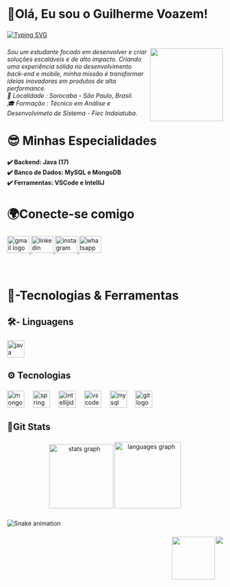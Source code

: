 <h1 align="left">🥇Olá, Eu sou o Guilherme Voazem!</h1>

###
<a href="https://git.io/typing-svg"><img src="https://readme-typing-svg.demolab.com?font=Bradley+Hand+ITC&weight=700&size=18&letterSpacing=high&duration=5002&pause=999&color=4916FF&background=00FF8400&center=true&vCenter=true&multiline=true&width=493&height=51&lines=T%C3%A9cnico+em+Desenvolvimento+de+Sistema%F0%9F%92%BB" alt="Typing SVG" /></a>
<p align="left"></p>

###

<img align="right" height="170" src="https://media2.giphy.com/media/v1.Y2lkPTc5MGI3NjExMTBqNmF6Z3k3eXJuc3FtN2J0cG82YzdvaHNvNDM3c2g0Z2szY2o3YSZlcD12MV9pbnRlcm5hbF9naWZfYnlfaWQmY3Q9Zw/wr7oA0rSjnWuiLJOY5/giphy.gif"  />

###

<h6 align="left">Sou um estudante focado em desenvolver e criar soluções escaláveis e de alto impacto. Criando uma experiência sólida no desenvolvimento back-end e mobile, minha missão é transformar ideias inovadoras em produtos de alta performance.<br>📍 Localidade : Sorocaba - São Paulo, Brasil.<br>🎓 Formação : Técnico em Análise e Desenvolvimeto de Sistema - Fiec Indaiatuba.</h6>

###

<h1 align="left">😎 Minhas Especialidades</h1>

###

<h4 align="left">✔️ Backend: Java (17)<br>✔️ Banco de Dados: MySQL e MongoDB<br>✔️ Ferramentas: VSCode e IntelliJ</h4>

###

<h1 align="left">🌍Conecte-se comigo</h1>

###

<div align="left">
  <a href="https://criarmeulink.com.br/u/1739853717" target="_blank">
    <img src="https://raw.githubusercontent.com/maurodesouza/profile-readme-generator/master/src/assets/icons/social/gmail/default.svg" width="52" height="40" alt="gmail logo"  />
  </a>
  <a href="https://www.linkedin.com/in/guilherme-voazem-gonçalves-moraes-153745306/" target="_blank">
    <img src="https://raw.githubusercontent.com/maurodesouza/profile-readme-generator/master/src/assets/icons/social/linkedin/default.svg" width="52" height="40" alt="linkedin logo"  />
  </a>
  <a href="https://www.instagram.com/gvfleex?igsh=OXNyZWhhenRtYm91" target="_blank">
    <img src="https://raw.githubusercontent.com/maurodesouza/profile-readme-generator/master/src/assets/icons/social/instagram/default.svg" width="52" height="40" alt="instagram logo"  />
  </a>
  <a href="https://w.app/uansty" target="_blank">
    <img src="https://raw.githubusercontent.com/maurodesouza/profile-readme-generator/master/src/assets/icons/social/whatsapp/default.svg" width="52" height="40" alt="whatsapp logo"  />
  </a>
</div>

###

<br clear="both">

<h1 align="left">🚀-Tecnologias & Ferramentas</h1>

###

<h2 align="left">🛠- Linguagens</h2>

###

<div align="left">
  <img src="https://skillicons.dev/icons?i=java" height="40" alt="java logo"  />
</div>

###

<h2 align="left">⚙️ Tecnologias</h2>

###

<div align="left">
  <img src="https://skillicons.dev/icons?i=mongodb" height="40" alt="mongodb logo"  />
  <img width="12" />
  <img src="https://skillicons.dev/icons?i=spring" height="40" alt="spring logo"  />
  <img width="12" />
  <img src="https://skillicons.dev/icons?i=idea" height="40" alt="intellijidea logo"  />
  <img width="12" />
  <img src="https://skillicons.dev/icons?i=vscode" height="40" alt="vscode logo"  />
  <img width="12" />
  <img src="https://cdn.jsdelivr.net/gh/devicons/devicon/icons/mysql/mysql-original.svg" height="40" alt="mysql logo"  />
  <img width="12" />
  <img src="https://cdn.jsdelivr.net/gh/devicons/devicon/icons/git/git-original.svg" height="40" alt="git logo"  />
</div>

###

<h2 align="left">🎯Git Stats</h2>

###

<div align="center">
  <img src="https://github-readme-stats.vercel.app/api?username=Guilhermedev08&hide_title=false&hide_rank=false&show_icons=true&include_all_commits=true&count_private=true&disable_animations=true&theme=midnight-purple&locale=en&hide_border=true&order=1&custom_title=Guilhermedev08" height="150" alt="stats graph"  />
  <img src="https://github-readme-stats.vercel.app/api/top-langs?username=Guilhermedev08&locale=en&hide_title=false&layout=compact&card_width=320&langs_count=7&theme=midnight-purple&hide_border=true&order=2" height="155" alt="languages graph"  />
</div>

###

<img src="https://raw.githubusercontent.com/Guilhermedev08/Guilhermedev08/output/snake.svg" alt="Snake animation" />

###

<img align="right" src="https://profile-counter.glitch.me/Guilhermedev08/count.svg?"  />

###

<img align="right" height="100" src="https://media4.giphy.com/media/v1.Y2lkPTc5MGI3NjExdTVmYmMyenA1dGVoa3I2dXhyOGpkc2pucTVuazJlaHNnMnQ2dHhjdiZlcD12MV9pbnRlcm5hbF9naWZfYnlfaWQmY3Q9Zw/quEsMOrr3hmQ8/giphy.gif"  />

###
